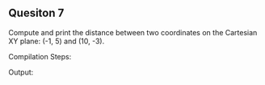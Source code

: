 ## Quesiton 7

Compute and print the distance between two coordinates on the Cartesian XY plane: (-1, 5) and (10, -3).

Compilation Steps:  

Output:
